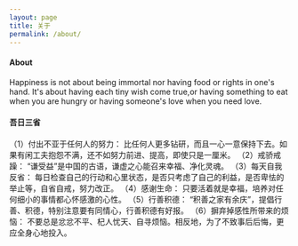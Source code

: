 ```yaml
---
layout: page
title: 关于
permalink: /about/
---
```

#### About
Happiness is not about being immortal nor having food or rights in one's hand. It's about having each tiny wish come true,or having something to eat when you are hungry or having someone's love when you need love.  

#### 吾日三省
（1）付出不亚于任何人的努力：
比任何人更多钻研，而且一心一意保持下去。如果有闲工夫抱怨不满，还不如努力前进、提高，即使只是一厘米。
（2）戒骄戒躁：
“谦受益”是中国的古语，谦虚之心能召来幸福、净化灵魂。
（3）每天自我反省：
每日检查自己的行动和心里状态，是否只考虑了自己的利益，是否卑怯的举止等，自省自戒，努力改正。
（4）感谢生命：
只要活着就是幸福，培养对任何细小的事情都心怀感激的心性。
（5）行善积德：
“积善之家有余庆”，提倡行善、积德，特别注意要有同情心，行善积德有好报。
（6）摒弃掉感性所带来的烦恼：
不要总是忿忿不平、杞人忧天、自寻烦恼。相反地，为了不致事后后悔，更应全身心地投入。
